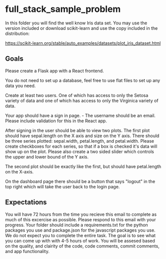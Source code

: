 # full_stack_sample_problem

In this folder you will find the well know Iris data set. You may use the version included or download scikit-learn and use the copy included in the distribution:

https://scikit-learn.org/stable/auto_examples/datasets/plot_iris_dataset.html

## Goals
Please create a Flask app with a React frontend. 

You do not need to set up a database, feel free to use flat files to set up any data you need.

Create at least two users. One of which has access to only the Setosa variety of data and one of which has access to only the Virginica variety of data.

Your app should have a sign in page. - The username should be an email. Please include validation for this in the React app.

After signing in the user should be able to view two plots. The first plot should have sepal.length on the X axis and size on the Y axis. There should be three series plotted: sepal.width, petal.length, and petal.width. Please create checkboxes for each series, so that if a box is checked it's data will show up on the plot. Please also create a two sided slider which controls the upper and lower bound of the Y axis.

The second plot should be exactly like the first, but should have petal.length on the X-axis.

On the dashboard page there should be a button that says "logout" in the top right which will take the user back to the login page.

## Expectations

You will have 72 hours from the time you recieve this email to complete as much of this excercise as possible. Please respond to this email with your progress. Your folder should include a requirements.txt for the python packages you use and package.json for the javascript packages you use. We do not expect you to complete the entire task. The goal is to see what you can come up with with 4-5 hours of work. You will be assesed based on the quality, and clairity of the code, code comments, commit comments, and app functionality.